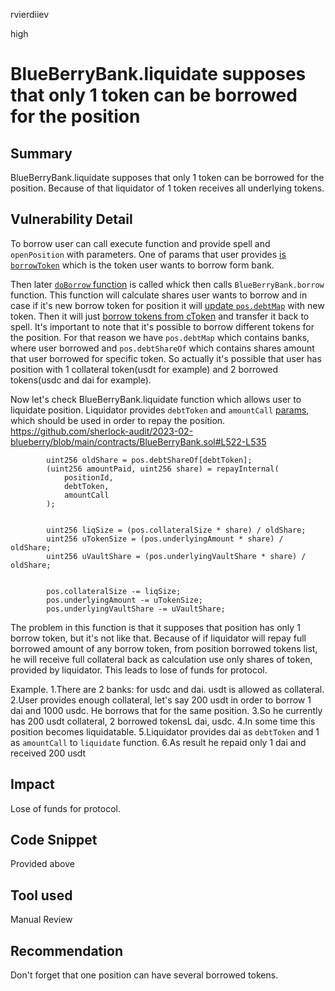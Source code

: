 rvierdiiev

high

# BlueBerryBank.liquidate supposes that only 1 token can be borrowed for the position

## Summary
BlueBerryBank.liquidate supposes that only 1 token can be borrowed for the position. Because of that liquidator of 1 token receives all underlying tokens.
## Vulnerability Detail
To borrow user can call execute function and provide spell and `openPosition` with parameters.
One of params that user provides [is `borrowToken`](https://github.com/sherlock-audit/2023-02-blueberry/blob/main/contracts/spell/IchiVaultSpell.sol#L169) which is the token user wants to borrow form bank.

Then later [`doBorrow` function](https://github.com/sherlock-audit/2023-02-blueberry/blob/main/contracts/spell/IchiVaultSpell.sol#L135) is called whick then calls `BlueBerryBank.borrow` function. This function will calculate shares user wants to borrow and in case if it's new borrow token for position it will [update `pos.debtMap`](https://github.com/sherlock-audit/2023-02-blueberry/blob/main/contracts/BlueBerryBank.sol#L727-L729) with new token.
Then it will just [borrow tokens from cToken](https://github.com/sherlock-audit/2023-02-blueberry/blob/main/contracts/BlueBerryBank.sol#L863) and transfer it back to spell.
It's important to note that it's possible to borrow different tokens for the position. For that reason we have `pos.debtMap` which contains banks, where user borrowed and `pos.debtShareOf` which contains shares amount that user borrowed for specific token.
So actually it's possible that user has position with 1 collateral token(usdt for example) and 2 borrowed tokens(usdc and dai for example).

Now let's check BlueBerryBank.liquidate function which allows user to liquidate position.
Liquidator provides `debtToken` and `amountCall` [params](https://github.com/sherlock-audit/2023-02-blueberry/blob/main/contracts/BlueBerryBank.sol#L513-L514), which should be used in order to repay the position.
https://github.com/sherlock-audit/2023-02-blueberry/blob/main/contracts/BlueBerryBank.sol#L522-L535
```solidity
        uint256 oldShare = pos.debtShareOf[debtToken];
        (uint256 amountPaid, uint256 share) = repayInternal(
            positionId,
            debtToken,
            amountCall
        );


        uint256 liqSize = (pos.collateralSize * share) / oldShare;
        uint256 uTokenSize = (pos.underlyingAmount * share) / oldShare;
        uint256 uVaultShare = (pos.underlyingVaultShare * share) / oldShare;


        pos.collateralSize -= liqSize;
        pos.underlyingAmount -= uTokenSize;
        pos.underlyingVaultShare -= uVaultShare;
```

The problem in this function is that it supposes that position has only 1 borrow token, but it's not like that. 
Because of if liquidator will repay full borrowed amount of any borrow token, from position borrowed tokens list, he will receive full collateral back as calculation use only shares of token, provided by liquidator.
This leads to lose of funds for protocol.

Example.
1.There are 2 banks: for usdc and dai. usdt is allowed as collateral.
2.User provides enough collateral, let's say 200 usdt in order to borrow 1 dai and 1000 usdc. He borrows that for the same position.
3.So he currently has 200 usdt collateral, 2 borrowed tokensL dai, usdc.
4.In some time this position becomes liquidatable.
5.Liquidator provides dai as `debtToken` and 1 as `amountCall` to `liquidate` function.
6.As result he repaid only 1 dai and received 200 usdt

## Impact
Lose of funds for protocol.
## Code Snippet
Provided above
## Tool used

Manual Review

## Recommendation
Don't forget that one position can have several borrowed tokens.